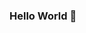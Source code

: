 ### Hello World 👋

<!--
**airinkonno/airinkonno** is a ✨ _special_ ✨ repository because its `README.md` (this file) appears on your GitHub profile.

![header](https://capsule-render.vercel.app/api?type=rect&color=gradient&height=1)
I'm Airin. I'm excited on my journey to becoming a data analyst, and someday, a data scientist.

* 🎓 Xccelerate Immersive Data Science and Machine Learning Bootcamp Student
* 🔭 Working on a Tableau dashboard...
* 🌱 Learning Python for data science, Machine Learning, Deep Learning and BI tools
* 📫 How to reach me: airin.konno@gmail.com
* ⚡ Fun fact: I love playing golf in my free time
-->
